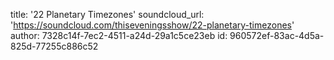 title: '22 Planetary Timezones'
soundcloud_url: 'https://soundcloud.com/thiseveningsshow/22-planetary-timezones'
author: 7328c14f-7ec2-4511-a24d-29a1c5ce23eb
id: 960572ef-83ac-4d5a-825d-77255c886c52
